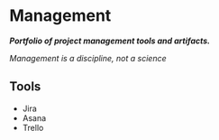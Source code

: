 # Management

___Portfolio of project management tools and artifacts.___

*Management is a discipline, not a science*

## Tools
* Jira
* Asana
* Trello

